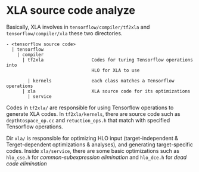 # XLA source code analyze

Basically, XLA involves in `tensorflow/compiler/tf2xla` and `tensorflow/compiler/xla` these two directories.

```
- <tensorflow source code>
  | tensorflow
    | compiler
      | tf2xla					Codes for turing Tensorflow operations into
      							HLO for XLA to use
      							
      	| kernels				each class matches a Tensorflow operations
      | xla						XLA source code for its optimizations
      	| service
```



Codes in `tf2xla/` are responsible for using Tensorflow operations to generate XLA codes. In `tf2xla/kernels`, there are source code such as `depthtospace_op.cc` and `retuction_ops.h` that match with specified Tensorflow operations.

Dir `xla/` is responsible for optimizing HLO input (target-independent & Terget-dependent optimizations & analyses), and generating target-specific codes. Inside `xla/service`, there are some basic optimizations such as `hlo_cse.h` for *common-subexpression elimination* and `hlo_dce.h` for *dead code elimination*